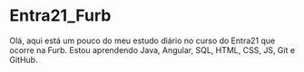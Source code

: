 # Entra21_Furb

Olá, aqui está um pouco do meu estudo diário no curso do Entra21 que ocorre na Furb.
Estou aprendendo Java, Angular, SQL, HTML, CSS, JS, Git e GitHub.

